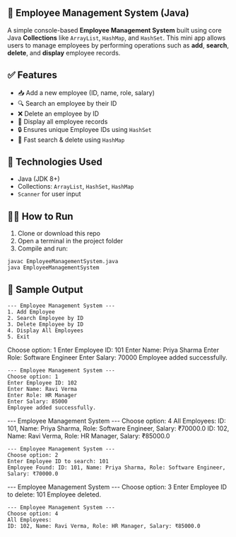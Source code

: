 ## 👔 Employee Management System (Java)
A simple console-based **Employee Management System** built using core Java **Collections** like `ArrayList`, `HashMap`, and `HashSet`.
This mini app allows users to manage employees by performing operations such as **add**, **search**, **delete**, and **display** employee records.
## ✅ Features
- 📥 Add a new employee (ID, name, role, salary)
- 🔍 Search an employee by their ID
- ❌ Delete an employee by ID
- 📃 Display all employee records
- 🔒 Ensures unique Employee IDs using `HashSet`
- 🚀 Fast search & delete using `HashMap`
## 🧱 Technologies Used
- Java (JDK 8+)
- Collections: `ArrayList`, `HashSet`, `HashMap`
- `Scanner` for user input
## 🧑‍💻 How to Run
1. Clone or download this repo
2. Open a terminal in the project folder
3. Compile and run:
```
javac EmployeeManagementSystem.java
java EmployeeManagementSystem
```
## 📸 Sample Output
```
--- Employee Management System ---
1. Add Employee
2. Search Employee by ID
3. Delete Employee by ID
4. Display All Employees
5. Exit
```
Choose option: 1
Enter Employee ID: 101
Enter Name: Priya Sharma
Enter Role: Software Engineer
Enter Salary: 70000
Employee added successfully.
```
--- Employee Management System ---
Choose option: 1
Enter Employee ID: 102
Enter Name: Ravi Verma
Enter Role: HR Manager
Enter Salary: 85000
Employee added successfully.
```
--- Employee Management System ---
Choose option: 4
All Employees:
ID: 101, Name: Priya Sharma, Role: Software Engineer, Salary: ₹70000.0
ID: 102, Name: Ravi Verma, Role: HR Manager, Salary: ₹85000.0
```
--- Employee Management System ---
Choose option: 2
Enter Employee ID to search: 101
Employee Found: ID: 101, Name: Priya Sharma, Role: Software Engineer, Salary: ₹70000.0
```
--- Employee Management System ---
Choose option: 3
Enter Employee ID to delete: 101
Employee deleted.
```
--- Employee Management System ---
Choose option: 4
All Employees:
ID: 102, Name: Ravi Verma, Role: HR Manager, Salary: ₹85000.0
```
